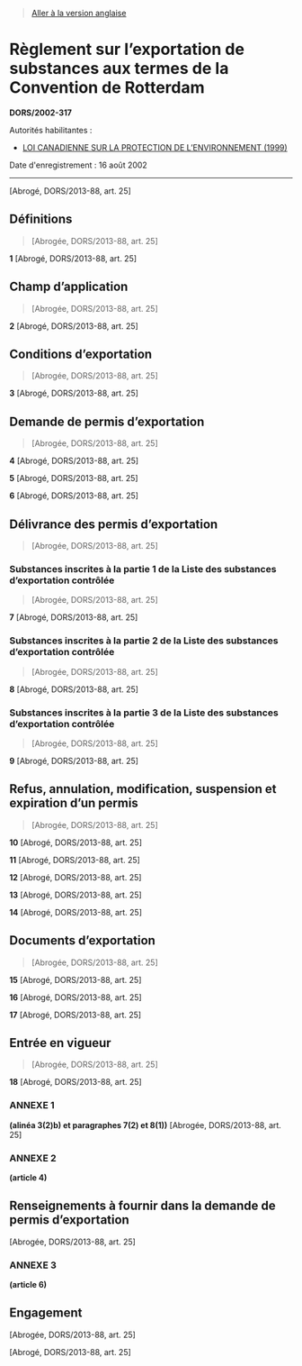 > [Aller à la version anglaise](/en/Regulations/Statutory%20Orders%20and%20Regulations/2002/317.md)

# Règlement sur l’exportation de substances aux termes de la Convention de Rotterdam

**DORS/2002-317**

Autorités habilitantes : 
- [LOI CANADIENNE SUR LA PROTECTION DE L’ENVIRONNEMENT (1999)](/fr/Lois/Lois%20du%20Canada/1999/ch.%2033.md)

Date d'enregistrement : 16 août 2002

----------


[Abrogé, DORS/2013-88, art. 25]



## Définitions
> [Abrogée, DORS/2013-88, art. 25]



**1** [Abrogé, DORS/2013-88, art. 25]




## Champ d’application
> [Abrogée, DORS/2013-88, art. 25]



**2** [Abrogé, DORS/2013-88, art. 25]




## Conditions d’exportation
> [Abrogée, DORS/2013-88, art. 25]



**3** [Abrogé, DORS/2013-88, art. 25]




## Demande de permis d’exportation
> [Abrogée, DORS/2013-88, art. 25]



**4** [Abrogé, DORS/2013-88, art. 25]



**5** [Abrogé, DORS/2013-88, art. 25]



**6** [Abrogé, DORS/2013-88, art. 25]




## Délivrance des permis d’exportation
> [Abrogée, DORS/2013-88, art. 25]




### Substances inscrites à la partie 1 de la Liste des substances d’exportation contrôlée
> [Abrogée, DORS/2013-88, art. 25]



**7** [Abrogé, DORS/2013-88, art. 25]




### Substances inscrites à la partie 2 de la Liste des substances d’exportation contrôlée
> [Abrogée, DORS/2013-88, art. 25]



**8** [Abrogé, DORS/2013-88, art. 25]




### Substances inscrites à la partie 3 de la Liste des substances d’exportation contrôlée
> [Abrogée, DORS/2013-88, art. 25]



**9** [Abrogé, DORS/2013-88, art. 25]




## Refus, annulation, modification, suspension et expiration d’un permis
> [Abrogée, DORS/2013-88, art. 25]



**10** [Abrogé, DORS/2013-88, art. 25]



**11** [Abrogé, DORS/2013-88, art. 25]



**12** [Abrogé, DORS/2013-88, art. 25]



**13** [Abrogé, DORS/2013-88, art. 25]



**14** [Abrogé, DORS/2013-88, art. 25]




## Documents d’exportation
> [Abrogée, DORS/2013-88, art. 25]



**15** [Abrogé, DORS/2013-88, art. 25]



**16** [Abrogé, DORS/2013-88, art. 25]



**17** [Abrogé, DORS/2013-88, art. 25]




## Entrée en vigueur
> [Abrogée, DORS/2013-88, art. 25]



**18** [Abrogé, DORS/2013-88, art. 25]




### **ANNEXE 1** 
**(alinéa 3(2)b) et paragraphes 7(2) et 8(1))**
[Abrogée, DORS/2013-88, art. 25]




### **ANNEXE 2** 
**(article 4)**
## Renseignements à fournir dans la demande de permis d’exportation
[Abrogée, DORS/2013-88, art. 25]




### **ANNEXE 3** 
**(article 6)**
## Engagement
[Abrogée, DORS/2013-88, art. 25]


[Abrogé, DORS/2013-88, art. 25]


